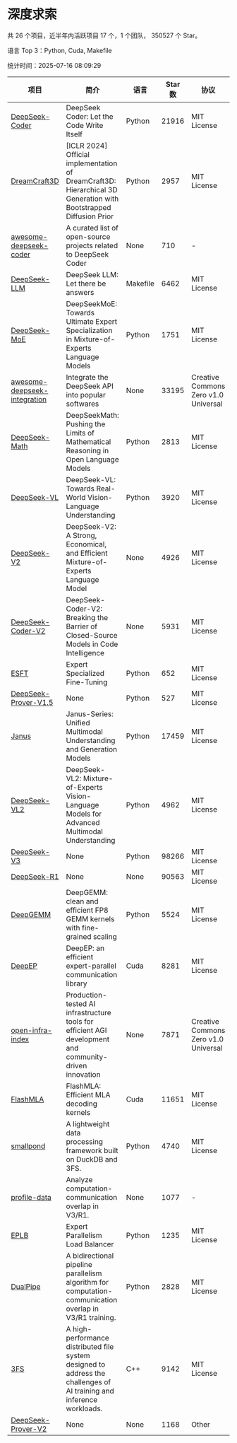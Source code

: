 # 深度求索

共 26 个项目，近半年内活跃项目 17 个，1 个团队， 350527 个 Star。

语言 Top 3：Python, Cuda, Makefile

统计时间：2025-07-16 08:09:29

| 项目 | 简介 | 语言 | Star 数 | 协议 | 创建时间 | 最后更新时间 | 最后提交时间 |
| --- | --- | --- | --- | --- | --- | --- | --- |
| [DeepSeek-Coder](https://github.com/deepseek-ai/DeepSeek-Coder) | DeepSeek Coder: Let the Code Write Itself | Python | 21916 | MIT License | 2023-10-20 | 2025-07-16 | 2024-05-21 |
| [DreamCraft3D](https://github.com/deepseek-ai/DreamCraft3D) | [ICLR 2024] Official implementation of DreamCraft3D: Hierarchical 3D Generation with Bootstrapped Diffusion Prior | Python | 2957 | MIT License | 2023-10-23 | 2025-07-15 | 2025-04-22 |
| [awesome-deepseek-coder](https://github.com/deepseek-ai/awesome-deepseek-coder) | A curated list of open-source projects related to DeepSeek Coder | None | 710 | - | 2023-11-06 | 2025-07-10 | 2024-04-03 |
| [DeepSeek-LLM](https://github.com/deepseek-ai/DeepSeek-LLM) | DeepSeek LLM: Let there be answers | Makefile | 6462 | MIT License | 2023-11-29 | 2025-07-16 | 2024-02-04 |
| [DeepSeek-MoE](https://github.com/deepseek-ai/DeepSeek-MoE) | DeepSeekMoE: Towards Ultimate Expert Specialization in Mixture-of-Experts Language Models | Python | 1751 | MIT License | 2024-01-02 | 2025-07-16 | 2024-01-16 |
| [awesome-deepseek-integration](https://github.com/deepseek-ai/awesome-deepseek-integration) | Integrate the DeepSeek API into popular softwares | None | 33195 | Creative Commons Zero v1.0 Universal | 2024-01-11 | 2025-07-16 | 2025-05-13 |
| [DeepSeek-Math](https://github.com/deepseek-ai/DeepSeek-Math) | DeepSeekMath: Pushing the Limits of Mathematical Reasoning in Open Language Models | Python | 2813 | MIT License | 2024-02-05 | 2025-07-15 | 2024-04-15 |
| [DeepSeek-VL](https://github.com/deepseek-ai/DeepSeek-VL) | DeepSeek-VL: Towards Real-World Vision-Language Understanding | Python | 3920 | MIT License | 2024-03-07 | 2025-07-15 | 2024-04-24 |
| [DeepSeek-V2](https://github.com/deepseek-ai/DeepSeek-V2) | DeepSeek-V2: A Strong, Economical, and Efficient Mixture-of-Experts Language Model | None | 4926 | MIT License | 2024-04-22 | 2025-07-16 | 2024-09-25 |
| [DeepSeek-Coder-V2](https://github.com/deepseek-ai/DeepSeek-Coder-V2) | DeepSeek-Coder-V2: Breaking the Barrier of Closed-Source Models in Code Intelligence | None | 5931 | MIT License | 2024-06-14 | 2025-07-16 | 2024-09-24 |
| [ESFT](https://github.com/deepseek-ai/ESFT) | Expert Specialized Fine-Tuning | Python | 652 | MIT License | 2024-07-04 | 2025-07-09 | 2025-05-22 |
| [DeepSeek-Prover-V1.5](https://github.com/deepseek-ai/DeepSeek-Prover-V1.5) | None | Python | 527 | MIT License | 2024-08-15 | 2025-07-10 | 2024-08-16 |
| [Janus](https://github.com/deepseek-ai/Janus) | Janus-Series: Unified Multimodal Understanding and Generation Models | Python | 17459 | MIT License | 2024-10-18 | 2025-07-16 | 2025-02-01 |
| [DeepSeek-VL2](https://github.com/deepseek-ai/DeepSeek-VL2) | DeepSeek-VL2: Mixture-of-Experts Vision-Language Models for Advanced Multimodal Understanding | Python | 4962 | MIT License | 2024-12-13 | 2025-07-16 | 2025-02-26 |
| [DeepSeek-V3](https://github.com/deepseek-ai/DeepSeek-V3) | None | Python | 98266 | MIT License | 2024-12-26 | 2025-07-16 | 2025-06-27 |
| [DeepSeek-R1](https://github.com/deepseek-ai/DeepSeek-R1) | None | None | 90563 | MIT License | 2025-01-20 | 2025-07-16 | 2025-06-27 |
| [DeepGEMM](https://github.com/deepseek-ai/DeepGEMM) | DeepGEMM: clean and efficient FP8 GEMM kernels with fine-grained scaling | Python | 5524 | MIT License | 2025-02-13 | 2025-07-16 | 2025-07-02 |
| [DeepEP](https://github.com/deepseek-ai/DeepEP) | DeepEP: an efficient expert-parallel communication library | Cuda | 8281 | MIT License | 2025-02-17 | 2025-07-16 | 2025-07-16 |
| [open-infra-index](https://github.com/deepseek-ai/open-infra-index) | Production-tested AI infrastructure tools for efficient AGI development and community-driven innovation | None | 7871 | Creative Commons Zero v1.0 Universal | 2025-02-21 | 2025-07-16 | 2025-05-15 |
| [FlashMLA](https://github.com/deepseek-ai/FlashMLA) | FlashMLA: Efficient MLA decoding kernels | Cuda | 11651 | MIT License | 2025-02-21 | 2025-07-15 | 2025-04-29 |
| [smallpond](https://github.com/deepseek-ai/smallpond) | A lightweight data processing framework built on DuckDB and 3FS. | Python | 4740 | MIT License | 2025-02-24 | 2025-07-15 | 2025-03-05 |
| [profile-data](https://github.com/deepseek-ai/profile-data) | Analyze computation-communication overlap in V3/R1. | None | 1077 | - | 2025-02-26 | 2025-07-16 | 2025-03-21 |
| [EPLB](https://github.com/deepseek-ai/EPLB) | Expert Parallelism Load Balancer | Python | 1235 | MIT License | 2025-02-26 | 2025-07-16 | 2025-03-24 |
| [DualPipe](https://github.com/deepseek-ai/DualPipe) | A bidirectional pipeline parallelism algorithm for computation-communication overlap in V3/R1 training. | Python | 2828 | MIT License | 2025-02-26 | 2025-07-15 | 2025-03-10 |
| [3FS](https://github.com/deepseek-ai/3FS) |  A high-performance distributed file system designed to address the challenges of AI training and inference workloads.  | C++ | 9142 | MIT License | 2025-02-27 | 2025-07-15 | 2025-06-17 |
| [DeepSeek-Prover-V2](https://github.com/deepseek-ai/DeepSeek-Prover-V2) | None | None | 1168 | Other | 2025-04-30 | 2025-07-15 | 2025-04-30 |
